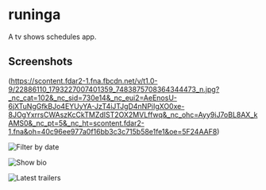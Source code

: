 # runinga
A tv shows schedules app.

## Screenshots

(https://scontent.fdar2-1.fna.fbcdn.net/v/t1.0-9/22886110_1793227007401359_7483875708364344473_n.jpg?_nc_cat=102&_nc_sid=730e14&_nc_eui2=AeEnosU-6jXTuNgGfkBJo4EYUyYA-JzT4iJTJgD4nNPiIgXO0xe-8JOgYxrrsCWAszKcCkTMZdIST2OX2MVLffwq&_nc_ohc=Ayy9iJ7oBL8AX_kAMS0&_nc_pt=5&_nc_ht=scontent.fdar2-1.fna&oh=40c96ee977a0f16bb3c3c715b58e1fe1&oe=5F24AAF8)

![Filter by date](https://scontent.fdar3-1.fna.fbcdn.net/v/t1.0-9/22815319_1793227090734684_134183247080282763_n.jpg?_nc_cat=106&_nc_sid=730e14&_nc_eui2=AeFY8Lqk9BXwjseRMKjUN4TIRIMtL9ciHHZEgy0v1yIcdrUpPYRqsoRzhAcpxEMzy-8OXkGiL-_28LmWhB3cG1IZ&_nc_ohc=0-KIa3LTLwcAX_4As1n&_nc_pt=5&_nc_ht=scontent.fdar3-1.fna&oh=f1b51e0e93a00caa747d3cff5a37463d&oe=5F26E47A)

![Show bio](https://scontent.fdar2-1.fna.fbcdn.net/v/t1.0-9/22730271_1793227260734667_3749688581207505752_n.jpg?_nc_cat=109&_nc_sid=730e14&_nc_eui2=AeG0Ezg6y_4eN1t-pCLhVl3AzkWMnOTBR8HORYyc5MFHwfDZWOpOsJyh3gJ63Drg0zKQ9mkSbGgpLN1HHWLbzD4B&_nc_ohc=WFXtK5WMoRAAX99IGbJ&_nc_pt=5&_nc_ht=scontent.fdar2-1.fna&oh=5fa805313d7869577053d043e0035028&oe=5F24D73A)

![Latest trailers](https://scontent.fdar2-1.fna.fbcdn.net/v/t1.0-9/22780281_1793227347401325_4148666357478373501_n.jpg?_nc_cat=109&_nc_sid=730e14&_nc_eui2=AeGHSyY1lb2JPSqi8HW94lwoPrzcwssRwdc-vNzCyxHB19jBKB2kTn8iwFIIJebZvI0n8Pe7uyYTw2DhjpQROe4k&_nc_ohc=hRzMK6h0fR4AX8ZrKSg&_nc_pt=5&_nc_ht=scontent.fdar2-1.fna&oh=efd24733c21729de82fdfb1a1223272e&oe=5F257642)
